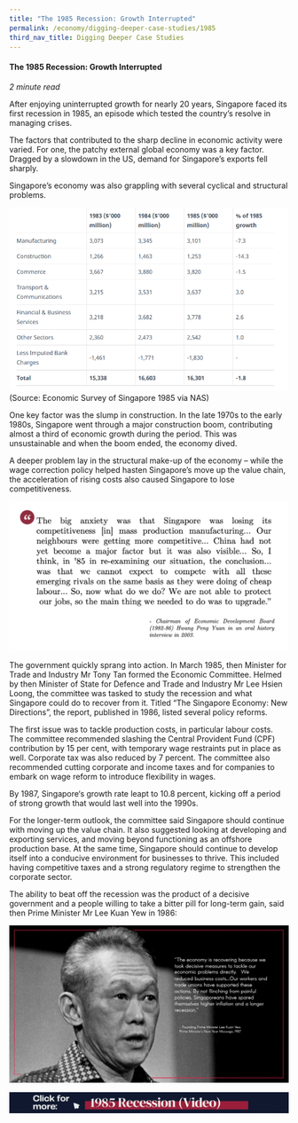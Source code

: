 ```yaml
---
title: "The 1985 Recession: Growth Interrupted"
permalink: /economy/digging-deeper-case-studies/1985
third_nav_title: Digging Deeper Case Studies
---
```

#### The 1985 Recession: Growth Interrupted
<i>2 minute read</i>

After enjoying uninterrupted growth for nearly 20 years, Singapore faced its first recession in 1985, an episode which tested the country’s resolve in managing crises.

The factors that contributed to the sharp decline in economic activity were varied. For one, the patchy external global economy was a key factor. Dragged by a slowdown in the US, demand for Singapore’s exports fell sharply.

Singapore’s economy was also grappling with several cyclical and structural problems.

![Alt text for image on Isomer site](/images/Capture432424.PNG)
(Source: Economic Survey of Singapore 1985 via NAS)

One key factor was the slump in construction. In the late 1970s to the early 1980s, Singapore went through a major construction boom, contributing almost a third of economic growth during the period. This was unsustainable and when the boom ended, the economy dived.

A deeper problem lay in the structural make-up of the economy – while the wage correction policy helped hasten Singapore’s move up the value chain, the acceleration of rising costs also caused Singapore to lose competitiveness.

![Alt text for image on Isomer site](/images/economy/case-studies/Screenshot%202020-10-28%20at%202.png)

The government quickly sprang into action. In March 1985, then Minister for Trade and Industry Mr Tony Tan formed the Economic Committee. Helmed by then Minister of State for Defence and Trade and Industry Mr Lee Hsien Loong, the committee was tasked to study the recession and what Singapore could do to recover from it. Titled “The Singapore Economy: New Directions”, the report, published in 1986, listed several policy reforms.

The first issue was to tackle production costs, in particular labour costs. The committee recommended slashing the Central Provident Fund (CPF) contribution by 15 per cent, with temporary wage restraints put in place as well. Corporate tax was also reduced by 7 percent. The committee also recommended cutting corporate and income taxes and for companies to embark on wage reform to introduce flexibility in wages.

By 1987, Singapore‘s growth rate leapt to 10.8 percent, kicking off a period of strong growth that would last well into the 1990s.

For the longer-term outlook, the committee said Singapore should continue with moving up the value chain. It also suggested looking at developing and exporting services, and moving beyond functioning as an offshore production base. At the same time, Singapore should continue to develop itself into a conducive environment for businesses to thrive. This included having competitive taxes and a strong regulatory regime to strengthen the corporate sector.

The ability to beat off the recession was the product of a decisive government and a people willing to take a bitter pill for long-term gain, said then Prime Minister Mr Lee Kuan Yew in 1986:

![Alt text for image on Isomer site](/images/economy/case-studies/Screenshot%202020.png)

![Alt text for image on Isomer site](/images/economy/case-studies/Video_1985%20Recession.gif)